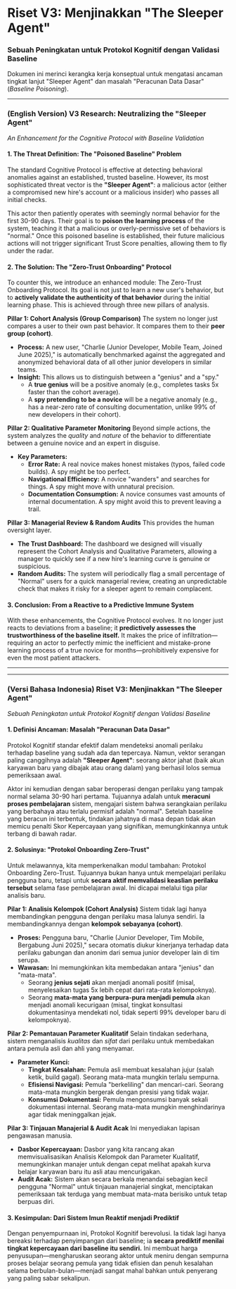 # Riset V3: Menjinakkan "The Sleeper Agent"
### Sebuah Peningkatan untuk Protokol Kognitif dengan Validasi Baseline

Dokumen ini merinci kerangka kerja konseptual untuk mengatasi ancaman tingkat lanjut "Sleeper Agent" dan masalah "Peracunan Data Dasar" (*Baseline Poisoning*).

---

### **(English Version) V3 Research: Neutralizing the "Sleeper Agent"**
*An Enhancement for the Cognitive Protocol with Baseline Validation*

#### **1. The Threat Definition: The "Poisoned Baseline" Problem**

The standard Cognitive Protocol is effective at detecting behavioral anomalies against an established, trusted baseline. However, its most sophisticated threat vector is the **"Sleeper Agent"**: a malicious actor (either a compromised new hire's account or a malicious insider) who passes all initial checks.

This actor then patiently operates with seemingly normal behavior for the first 30-90 days. Their goal is to **poison the learning process** of the system, teaching it that a malicious or overly-permissive set of behaviors is "normal." Once this poisoned baseline is established, their future malicious actions will not trigger significant Trust Score penalties, allowing them to fly under the radar.

#### **2. The Solution: The "Zero-Trust Onboarding" Protocol**

To counter this, we introduce an enhanced module: The Zero-Trust Onboarding Protocol. Its goal is not just to learn a new user's behavior, but to **actively validate the authenticity of that behavior** during the initial learning phase. This is achieved through three new pillars of analysis.

**Pillar 1: Cohort Analysis (Group Comparison)**
The system no longer just compares a user to their own past behavior. It compares them to their **peer group (cohort)**.
* **Process:** A new user, "Charlie (Junior Developer, Mobile Team, Joined June 2025)," is automatically benchmarked against the aggregated and anonymized behavioral data of all other junior developers in similar teams.
* **Insight:** This allows us to distinguish between a "genius" and a "spy."
    * A **true genius** will be a positive anomaly (e.g., completes tasks 5x faster than the cohort average).
    * A **spy pretending to be a novice** will be a negative anomaly (e.g., has a near-zero rate of consulting documentation, unlike 99% of new developers in their cohort).

**Pillar 2: Qualitative Parameter Monitoring**
Beyond simple actions, the system analyzes the *quality* and *nature* of the behavior to differentiate between a genuine novice and an expert in disguise.
* **Key Parameters:**
    * **Error Rate:** A real novice makes honest mistakes (typos, failed code builds). A spy might be too perfect.
    * **Navigational Efficiency:** A novice "wanders" and searches for things. A spy might move with unnatural precision.
    * **Documentation Consumption:** A novice consumes vast amounts of internal documentation. A spy might avoid this to prevent leaving a trail.

**Pillar 3: Managerial Review & Random Audits**
This provides the human oversight layer.
* **The Trust Dashboard:** The dashboard we designed will visually represent the Cohort Analysis and Qualitative Parameters, allowing a manager to quickly see if a new hire's learning curve is genuine or suspicious.
* **Random Audits:** The system will periodically flag a small percentage of "Normal" users for a quick managerial review, creating an unpredictable check that makes it risky for a sleeper agent to remain complacent.

#### **3. Conclusion: From a Reactive to a Predictive Immune System**

With these enhancements, the Cognitive Protocol evolves. It no longer just reacts to deviations from a baseline; it **predictively assesses the trustworthiness of the baseline itself.** It makes the price of infiltration—requiring an actor to perfectly mimic the inefficient and mistake-prone learning process of a true novice for months—prohibitively expensive for even the most patient attackers.

---
---

### **(Versi Bahasa Indonesia) Riset V3: Menjinakkan "The Sleeper Agent"**
*Sebuah Peningkatan untuk Protokol Kognitif dengan Validasi Baseline*

#### **1. Definisi Ancaman: Masalah "Peracunan Data Dasar"**

Protokol Kognitif standar efektif dalam mendeteksi anomali perilaku terhadap baseline yang sudah ada dan tepercaya. Namun, vektor serangan paling canggihnya adalah **"Sleeper Agent"**: seorang aktor jahat (baik akun karyawan baru yang dibajak atau orang dalam) yang berhasil lolos semua pemeriksaan awal.

Aktor ini kemudian dengan sabar beroperasi dengan perilaku yang tampak normal selama 30-90 hari pertama. Tujuannya adalah untuk **meracuni proses pembelajaran** sistem, mengajari sistem bahwa serangkaian perilaku yang berbahaya atau terlalu permisif adalah "normal". Setelah baseline yang beracun ini terbentuk, tindakan jahatnya di masa depan tidak akan memicu penalti Skor Kepercayaan yang signifikan, memungkinkannya untuk terbang di bawah radar.

#### **2. Solusinya: "Protokol Onboarding Zero-Trust"**

Untuk melawannya, kita memperkenalkan modul tambahan: Protokol Onboarding Zero-Trust. Tujuannya bukan hanya untuk mempelajari perilaku pengguna baru, tetapi untuk **secara aktif memvalidasi keaslian perilaku tersebut** selama fase pembelajaran awal. Ini dicapai melalui tiga pilar analisis baru.

**Pilar 1: Analisis Kelompok (Cohort Analysis)**
Sistem tidak lagi hanya membandingkan pengguna dengan perilaku masa lalunya sendiri. Ia membandingkannya dengan **kelompok sebayanya (cohort)**.
* **Proses:** Pengguna baru, "Charlie (Junior Developer, Tim Mobile, Bergabung Juni 2025)," secara otomatis diukur kinerjanya terhadap data perilaku gabungan dan anonim dari semua junior developer lain di tim serupa.
* **Wawasan:** Ini memungkinkan kita membedakan antara "jenius" dan "mata-mata".
    * Seorang **jenius sejati** akan menjadi anomali positif (misal, menyelesaikan tugas 5x lebih cepat dari rata-rata kelompoknya).
    * Seorang **mata-mata yang berpura-pura menjadi pemula** akan menjadi anomali kecurigaan (misal, tingkat konsultasi dokumentasinya mendekati nol, tidak seperti 99% developer baru di kelompoknya).

**Pilar 2: Pemantauan Parameter Kualitatif**
Selain tindakan sederhana, sistem menganalisis *kualitas* dan *sifat* dari perilaku untuk membedakan antara pemula asli dan ahli yang menyamar.
* **Parameter Kunci:**
    * **Tingkat Kesalahan:** Pemula asli membuat kesalahan jujur (salah ketik, build gagal). Seorang mata-mata mungkin terlalu sempurna.
    * **Efisiensi Navigasi:** Pemula "berkeliling" dan mencari-cari. Seorang mata-mata mungkin bergerak dengan presisi yang tidak wajar.
    * **Konsumsi Dokumentasi:** Pemula mengonsumsi banyak sekali dokumentasi internal. Seorang mata-mata mungkin menghindarinya agar tidak meninggalkan jejak.

**Pilar 3: Tinjauan Manajerial & Audit Acak**
Ini menyediakan lapisan pengawasan manusia.
* **Dasbor Kepercayaan:** Dasbor yang kita rancang akan memvisualisasikan Analisis Kelompok dan Parameter Kualitatif, memungkinkan manajer untuk dengan cepat melihat apakah kurva belajar karyawan baru itu asli atau mencurigakan.
* **Audit Acak:** Sistem akan secara berkala menandai sebagian kecil pengguna "Normal" untuk tinjauan manajerial singkat, menciptakan pemeriksaan tak terduga yang membuat mata-mata berisiko untuk tetap berpuas diri.

#### **3. Kesimpulan: Dari Sistem Imun Reaktif menjadi Prediktif**

Dengan penyempurnaan ini, Protokol Kognitif berevolusi. Ia tidak lagi hanya bereaksi terhadap penyimpangan dari baseline; ia **secara prediktif menilai tingkat kepercayaan dari baseline itu sendiri.** Ini membuat harga penyusupan—mengharuskan seorang aktor untuk meniru dengan sempurna proses belajar seorang pemula yang tidak efisien dan penuh kesalahan selama berbulan-bulan—menjadi sangat mahal bahkan untuk penyerang yang paling sabar sekalipun.
